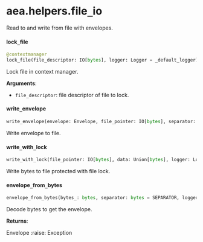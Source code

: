 <a name="aea.helpers.file_io"></a>
# aea.helpers.file`_`io

Read to and write from file with envelopes.

<a name="aea.helpers.file_io.lock_file"></a>
#### lock`_`file

```python
@contextmanager
lock_file(file_descriptor: IO[bytes], logger: Logger = _default_logger) -> Generator
```

Lock file in context manager.

**Arguments**:

- `file_descriptor`: file descriptor of file to lock.

<a name="aea.helpers.file_io.write_envelope"></a>
#### write`_`envelope

```python
write_envelope(envelope: Envelope, file_pointer: IO[bytes], separator: bytes = SEPARATOR, logger: Logger = _default_logger) -> None
```

Write envelope to file.

<a name="aea.helpers.file_io.write_with_lock"></a>
#### write`_`with`_`lock

```python
write_with_lock(file_pointer: IO[bytes], data: Union[bytes], logger: Logger = _default_logger) -> None
```

Write bytes to file protected with file lock.

<a name="aea.helpers.file_io.envelope_from_bytes"></a>
#### envelope`_`from`_`bytes

```python
envelope_from_bytes(bytes_: bytes, separator: bytes = SEPARATOR, logger: Logger = _default_logger) -> Optional[Envelope]
```

Decode bytes to get the envelope.

**Returns**:

Envelope
:raise: Exception

